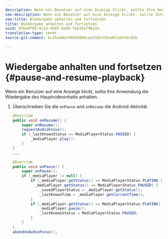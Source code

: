 ```yaml
---
description: Wenn ein Benutzer auf eine Anzeige klickt, sollte Ihre Anwendung die Wiedergabe des Hauptvideoinhalts anhalten.
seo-description: Wenn ein Benutzer auf eine Anzeige klickt, sollte Ihre Anwendung die Wiedergabe des Hauptvideoinhalts anhalten.
seo-title: Wiedergabe anhalten und fortsetzen
title: Wiedergabe anhalten und fortsetzen
uuid: 87ba9f05-912d-4b85-8add-feb26a796a3a
translation-type: tm+mt
source-git-commit: bc35da8b258056809ceaf18e33bed631047bc81b

---
```



# Wiedergabe anhalten und fortsetzen {#pause-and-resume-playback}

Wenn ein Benutzer auf eine Anzeige klickt, sollte Ihre Anwendung die Wiedergabe des Hauptvideoinhalts anhalten.

1. Überschreiben Sie die `onPause` und `onResume` die Android-Aktivität.

   ```java
   @Override 
   public void onResume() { 
       super.onResume(); 
       requestAudioFocus(); 
       if (_lastKnownStatus == MediaPlayerStatus.PAUSED) { 
           _mediaPlayer.play(); 
       } 
   } 
   ... 
   
   @Override 
   public void onPause() { 
       super.onPause(); 
       if (_mediaPlayer != null) { 
           if (_mediaPlayer.getStatus() == MediaPlayerStatus.PLAYING || 
             _mediaPlayer.getStatus() == MediaPlayerStatus.PAUSED) { 
               _savedPlayerStatus = _mediaPlayer.getStatus(); 
               _lastKnownTime = _mediaPlayer.getCurrentTime(); 
           } 
           if (_mediaPlayer.getStatus() == MediaPlayerStatus.PLAYING) { 
               _mediaPlayer.pause(); 
               _lastKnownStatus = MediaPlayerStatus.PAUSED; 
           } 
       } 
   } 
   abandonAudioFocus(); 
   ```

